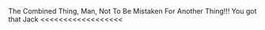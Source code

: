The Combined Thing, Man, Not To Be Mistaken For Another Thing!!! You got that Jack <<<<<<<<<<<<<<<<<<
